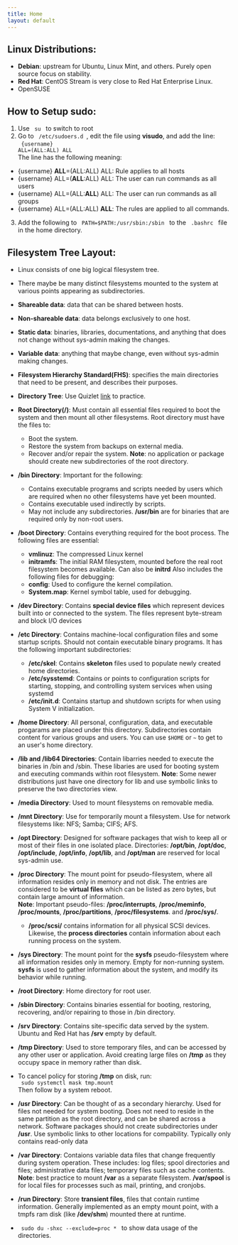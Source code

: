 ```yaml
---
title: Home
layout: default
---
```


## Linux Distributions:
- **Debian**: upstream for Ubuntu, Linux Mint, and others. Purely open source focus on stability. 
- **Red Hat**: CentOS Stream is very close to Red Hat Enterprise Linux. 
- OpenSUSE

## How to Setup sudo:
1. Use <code> su </code> to switch to root
2. Go to <code> /etc/sudoers.d </code>, edit the file using **visudo**, and add the line: <br>
<code> {username} ALL=(ALL:ALL) ALL </code><br>
The line has the following meaning: 
- {username} **ALL**=(ALL:ALL) ALL: Rule applies to all hosts
- {username} ALL=(**ALL**:ALL) ALL: The user can run commands as all users 
- {username} ALL=(ALL:**ALL**) ALL: The user can run commands as all groups 
- {username} ALL=(ALL:ALL) **ALL**: The rules are applied to all commands.  

3. Add the following to <code> PATH=$PATH:/usr/sbin:/sbin </code> to the <code> .bashrc </code> file in the home directory. 

## Filesystem Tree Layout:
- Linux consists of one big logical filesystem tree. 
- There maybe be many distinct filesystems mounted to the system at various points appearing as subdirectories. 
- **Shareable data**: data that can be shared between hosts.
- **Non-shareable data**: data belongs exclusively to one host.
- **Static data**: binaries, libraries, documentations, and anything that does not change without sys-admin making the changes.
- **Variable data**: anything that maybe change, even without sys-admin making changes.   
- **Filesystem Hierarchy Standard(FHS)**: specifies the main directories that need to be present, and describes their purposes. 
- **Directory Tree**: Use Quizlet [link](https://quizlet.com/ca/987238091/fhs-linux-standard-directory-tree-flash-cards/) to practice. 
- **Root Directory(/)**: Must contain all essential files required to boot the system and then mount all other filesystems. Root directory must have the files to:
    - Boot the system.
    - Restore the system from backups on external media.
    - Recover and/or repair the system. 
**Note**: no application or package should create new subdirectories of the root directory.

- **/bin Directory**: Important for the following: 
    - Contains executable programs and scripts needed by users which are required when no other filesystems have yet been mounted. 
    - Contains executable used indirectly by scripts.
    - May not include any subdirectories.
**/usr/bin** are for binaries that are required only by non-root users. 

- **/boot Directory**: Contains everything required for the boot process. The following files are essential:
    - **vmlinuz**: The compressed Linux kernel
    - **initramfs**: The initial RAM filesystem, mounted before the real root filesystem becomes available. Can also be **initrd**
Also includes the following files for debugging:
    - **config**: Used to configure the kernel compilation.
    - **System.map**: Kernel symbol table, used for debugging. 

- **/dev Directory**: Contains **special device files** which represent devices built into or connected to the system. The files represent byte-stream and block I/O devices

- **/etc Directory**: Contains machine-local configuration files and some startup scripts. Should not contain executable binary programs. It has the following important subdirectories:
    - **/etc/skel**: Contains **skeleton** files used to populate newly created home directories.
    - **/etc/sysstemd**: Contains or points to configuration scripts for starting, stopping, and controlling system services when using systemd
    - **/etc/init.d**: Contains startup and shutdown scripts for when using System V initialization.

- **/home Directory**: All personal, configuration, data, and executable progarams are placed under this directory. Subdirectories contain content for various groups and users. You can use <code>$HOME</code> or <code>~</code> to get to an user's home directory. 

- **/lib and /lib64 Directories**: Contain libarries needed to execute the binaries in /bin and /sbin. These libaries are used for booting system and executing commands within root filesystem.
**Note**: Some newer distributions just have one directory for lib and use symbolic links to preserve the two directories view. 

- **/media Directory**: Used to mount filesystems on removable media. 

- **/mnt Directory**: Use for temporarily mount a filesystem. Use for network filesystems like: NFS; Samba; CIFS; AFS.

- **/opt Directory**: Designed for software packages that wish to keep all or most of their files in one isolated place. Directories: **/opt/bin**, **/opt/doc**, **/opt/include**, **/opt/info**, **/opt/lib**, and **/opt/man** are reserved for local sys-admin use. 

- **/proc Directory**: The mount point for pseudo-filesystem, where all information resides only in memory and not disk. The entries are considered to be **virtual files** which can be listed as zero bytes, but contain large amount of information. <br>
**Note**: Important pseudo-files: **/proc/interrupts**, **/proc/meminfo**, **/proc/mounts**, **/proc/partitions**, **/proc/filesystems**. and **/proc/sys/**.
    - **/proc/scsi/** contains information for all physical SCSI devices. Likewise, the **process directories** contain information about each running process on the system.

- **/sys Directory**: The mount point for the **sysfs** pseudo-filesystem where all information resides only in memory. Empty for non-running system. **sysfs** is used to gather information about the system, and modify its behavior while running. 

- **/root Directory**: Home directory for root user. 

- **/sbin Directory**: Contains binaries essential for booting, restoring, recovering, and/or repairing to those in /bin directory.

- **/srv Directory**: Contains site-specific data served by the system. Ubuntu and Red Hat has **/srv** empty by default. 

- **/tmp Directory**: Used to store temporary files, and can be accessed by any other user or application. Avoid creating large files on **/tmp** as they occupy space in memory rather than disk. 
- To cancel policy for storing **/tmp** on disk, run: <br>
<code> sudo systemctl mask tmp.mount </code> <br>
Then follow by a system reboot. 

- **/usr Directory**: Can be thought of as a secondary hierarchy. Used for files not needed for system booting. Does not need to reside in the same partition as the root directory, and can be shared across a network. Software packages should not create subdirectories under **/usr**. Use symbolic links to other locations for compability. Typically only contains read-only data

- **/var Directory**: Contaions variable data files that change frequently during system operation. These includes: log files; spool directories and files; administrative data files; temporary files such as cache contents. <br>
**Note**: best practice to mount **/var** as a separate filesystem. **/var/spool** is for local files for processes such as mail, printing, and cronjobs. 

- **/run Directory**: Store **transient files**, files that contain runtime information. Generally implemented as an empty mount point, with a tmpfs ram disk (like **/dev/shm**) mounted there at runtime. 

- <code> sudo du -shxc --exclude=proc * </code> to show data usage of the directories. 
